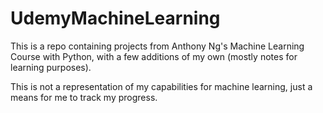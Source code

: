 # UdemyMachineLearning

This is a repo containing projects from Anthony Ng's Machine Learning Course with Python, with a few additions of my own (mostly notes for learning purposes).

This is not a representation of my capabilities for machine learning, just a means for me to track my progress.
